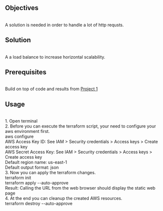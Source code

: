 ## Objectives
<br />A solution is needed in order to handle a lot of http requsts.

## Solution
<br />A a load balance to increase horizontal scalability.

## Prerequisites
<br /> Build on top of code and results from [Project 1](https://github.com/huyphamch/terraform-aws-create-web-rds)

## Usage
<br /> 1. Open terminal
<br /> 2. Before you can execute the terraform script, your need to configure your aws environment first.
<br /> aws configure
<br /> AWS Access Key ID: See IAM > Security credentials > Access keys > Create access key
<br /> AWS Secret Access Key: See IAM > Security credentials > Access keys > Create access key
<br /> Default region name: us-east-1
<br /> Default output format: json
<br /> 3. Now you can apply the terraform changes.
<br /> terraform init
<br /> terraform apply --auto-approve
<br /> Result: Calling the URL from the web browser should display the static web page
<br /> 4. At the end you can cleanup the created AWS resources.
<br /> terraform destroy --auto-approve
